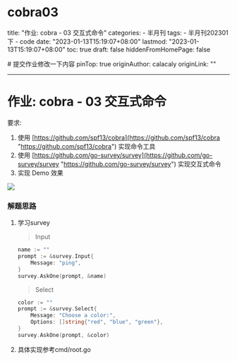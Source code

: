 # cobra03

title: "作业: cobra - 03 交互式命令"
categories:
&#x20; \- 半月刊
tags:
&#x20; \- 半月刊202301下
&#x20; \- code
date: "2023-01-13T15:19:07+08:00"
lastmod: "2023-01-13T15:19:07+08:00"
toc: true
draft: false
hiddenFromHomePage: false

\#  提交作业修改一下内容
pinTop: true
originAuthor: calacaly
originLink: ""

***

# 作业: cobra - 03 交互式命令

要求:

1.  使用 [https://github.com/spf13/cobra](https://github.com/spf13/cobra "https://github.com/spf13/cobra") 实现命令工具
2.  使用 [https://github.com/go-survey/survey](https://github.com/go-survey/survey "https://github.com/go-survey/survey") 实现交互式命令
3.  实现 Demo 效果

![](https://camo.githubusercontent.com/fd7c6e39ecf076e5da86a26ecfaa92d4e2ec3b56effe53bb804ed5cd7bb5f895/68747470733a2f2f7468756d62732e6766796361742e636f6d2f56696c6c61696e6f757347726163696f75734b6f75707265792d73697a655f726573747269637465642e676966)

### 解题思路

1.  学习survey
    > Input
    ```go
    name := ""
    prompt := &survey.Input{
        Message: "ping",
    }
    survey.AskOne(prompt, &name)
    ```
    > Select
    ```go
    color := ""
    prompt := &survey.Select{
        Message: "Choose a color:",
        Options: []string{"red", "blue", "green"},
    }
    survey.AskOne(prompt, &color)
    ```
2.  具体实现参考cmd/root.go

